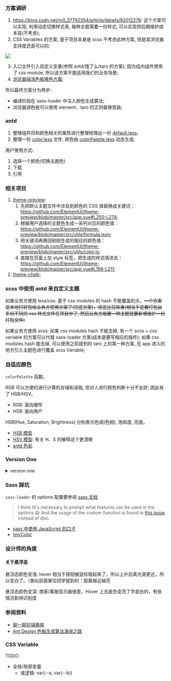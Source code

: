 ### 方案调研

1. https://blog.csdn.net/m0_37792354/article/details/82012278: 这个方案可以实现, 利用动态切换样式表, 每种主题需要一份样式, 可以实现但后期维护成本高(不考虑);
2. CSS Variables 的方案, 基于项目本身是 scss 不考虑此种方案, 但是其浏览器支持度还是可以的;

![](http://with.muyunyun.cn/fe11d88b92efa1249d58fe13d5c737dd.jpg)

3. 入口文件引入自定义变量(参照 antd/饿了么/taro 的方案); 因为组内组件使用了 css module, 所以该方案不能适用我们的业务场景;
4. [浏览器端涂色板换色方案](https://github.com/ElemeFE/element/issues/3054#issuecomment-282527907);

所以最终方案分为两步:

* 编译阶段在 sass-loader 中注入颜色生成算法;
* 浏览器调色板可以使用 element、taro 的正则替换思路;

### antd

1. 整理组件将和颜色相关的属性进行整理梳理出一份 [default.less](https://github.com/ant-design/ant-design/blob/c6f991d5af/components/style/themes/default.less);
2. 整理一份 [color.less](https://github.com/ant-design/ant-design/blob/c6f991d5af/components/style/color/colors.less) 文件, 颜色由 [colorPalette.less](https://github.com/ant-design/ant-design/blob/c6f991d5af/components/style/color/colorPalette.less) 动态生成;

用户使用方式:

1. 选择一个颜色(切换主题色)
2. 下载
3. 引用

### 相关项目

1. [theme-preview](实时换色方案):
   1. 先把默认主题文件中涉及到颜色的 CSS 值替换成关键词：https://github.com/ElementUI/theme-preview/blob/master/src/app.vue#L250-L274;
   2. 根据用户选择的主题色生成一系列对应的颜色值：https://github.com/ElementUI/theme-preview/blob/master/src/utils/formula.json;
   3. 把关键词再换回刚刚生成的相应的颜色值：https://github.com/ElementUI/theme-preview/blob/master/src/utils/color.js;
   4. 直接在页面上加 style 标签，把生成的样式填进去：https://github.com/ElementUI/theme-preview/blob/master/src/app.vue#L198-L211;
2. [theme-chalk](https://github.com/ElementUI/theme-chalk);

### scss 中使用 antd 来自定义主题

如果业务方使用 less/css: 基于 css modules 的 hash 不能覆盖的点，~~一个方案是本地打好包给业务方使用方案了(兜底方案)，但是比较笨重(相当于是要打包出多份不同的 css 样式文件在项目中了, 然后业务方每要一种主题就要新增维护一份打包文件)~~

如果业务方使用 scss: 如果 css modules hash 不能去掉, 有一个 scss + css variable 的方案可以代替 sass-loader 方案(成本是要写相应的插件); 如果 css modules hash 能去掉, 可以使用之前提到的 taro 上的第一种方案, 在 app 进入的地方引入主题色进行覆盖 scss Variable;

### 自适应颜色

`colorPalette` 函数。

RGB 可以方便的进行计算机存储和读取, 但对人进行颜色判断十分不友好, 因此有了 HSB/HSV。

* RGB: 面向硬件
* HSB: 面向用户

HSB(Hue, Saturation, Brightness) 分别表示色调(色相), 饱和度, 亮度。

* [HSB 模型](https://baike.baidu.com/item/HSB模型)
* [HSV 模型](https://baike.baidu.com/item/HSV/547122): 有关 H、S 的解释这个更清晰
* [antd 色彩](https://ant.design/docs/spec/colors-cn)

### Version One

<details>
  <summary>version one</summary>

```scss
$theme-color: #1199ee !default;

/* mix white */
@function tint($theme-color, $percent) {
  @return mix(#fff, $theme-color, $percent);
}

/* mix black */
@function shade($theme-color, $percentage) {
  @return mix(black, $theme-color, $percentage);
}

/* There are ten color in on theme, from left to right, they are
*  tint($theme-color, 50%), tint($theme-color, 40%), tint($theme-color, 30%), tint($theme-color, 20%), tint($theme-color, 10%),
*  $theme-color, shade($theme-color, 10%), shade($theme-color, 20%), shade($theme-color, 30%), shade($theme-color, 40%)
,*/
@function colorPallete1($theme-color) {
  @return tint($theme-color, 50%);
}

@function colorPallete2($theme-color) {
  @return tint($theme-color, 40%);
}

@function colorPallete3($theme-color) {
  @return tint($theme-color, 30%);
}

/* 悬停态 */
@function colorPallete4($theme-color) {
  @return tint($theme-color, 20%);
}

@function colorPallete5($theme-color) {
  @return tint($theme-color, 10%);
}

/* 主色 */
@function colorPallete6($theme-color) {
  @return $theme-color;
}

@function colorPallete7($theme-color) {
  @return shade($theme-color, 10%);
}

/* 点击态 */
@function colorPallete8($theme-color) {
  @return shade($theme-color, 20%);
}

@function colorPallete9($theme-color) {
  @return shade($theme-color, 30%);
}

@function colorPallete10($theme-color) {
  @return shade($theme-color, 40%);
}
```
</details>

### Sass 踩坑

`sass-loader` 的 options 配置要参阅 [sass 文档](https://sass-lang.com/documentation/js-api)

> I think itl's necessary to prompt what features can be used in the options.😄 And the usage of the custom function is found in [this issue](https://github.com/webpack-contrib/sass-loader/issues/210) instead of doc.

* [sass 中使用 JavaScript 的口子](https://sass-lang.com/documentation/js-api#new-types-color-red-green-blue-alpha-1)
* [tinyColor](https://github.com/bgrins/TinyColor)

### 设计师的角度

#### 关于悬浮态

悬浮态颜色变浅: hover 相当于按钮被鼠标吸起来了，所以上升后离光源更近，所以变白了。（类似前面某位同学提到的：距离越近越亮

悬浮态颜色变深: 商家/客服显示器很差，Hover 上去底色变亮了字是白的，有些情况影响识别度

### 参阅资料

* [聊一聊前端换肤](https://juejin.im/post/5ca41617f265da3092006155)
* [Ant Design 色板生成算法演进之路](https://zhuanlan.zhihu.com/p/32422584)

### CSS Variable

TODO:

* 全局/局部变量
  * 或逻辑: var(--a, var(--b))